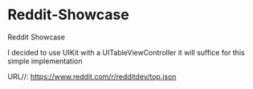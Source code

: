 # Reddit-Showcase
Reddit Showcase

I decided to use UIKit with a UITableViewController it will suffice for this simple implementation

URL//: https://www.reddit.com/r/redditdev/top.json
